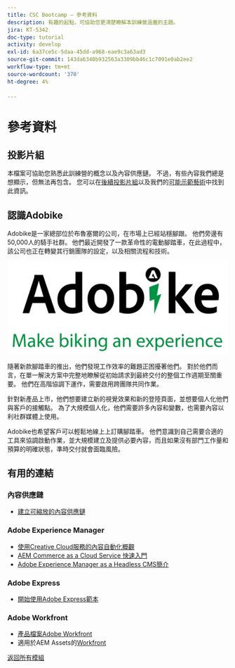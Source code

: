 ```yaml
---
title: CSC Bootcamp — 參考資料
description: 有趣的起點，可協助您更清楚瞭解本訓練營涵蓋的主題。
jira: KT-5342
doc-type: tutorial
activity: develop
exl-id: 6a37ce5c-5daa-45dd-a968-eae9c3a63ad3
source-git-commit: 143da6340b932563a3309bb46c1c7091e0ab2ee2
workflow-type: tm+mt
source-wordcount: '370'
ht-degree: 4%

---
```


# 參考資料

## 投影片組

本檔案可協助您熟悉此訓練營的概念以及內容供應鏈。 不過，有些內容我們總是想顯示，但無法再包含。 您可以在[後續投影片組](https://adobe.sharepoint.com/:p:/r/sites/SWEnterpriseMarketingTeam/Shared%20Documents/Bootcamps/Content%20Supply%20Chain%20Bootcamp/Experience%20Makers%20Content%20Supply%20Chain%20Slide%20Deck.pptx?d=w1a3787d39c3a43ab941cfd0069f8383a&amp;csf=1&amp;web=1&amp;e=57aFUU)以及我們的[可能示範藝術](https://xd.adobe.com/view/45ea642f-69fb-4bbe-bba6-6915a3709a6d-10b9/?fullscreen)中找到此資訊。

## 認識Adobike

Adobike是一家總部位於布魯塞爾的公司，在市場上已經站穩腳跟。 他們旁邊有50,000人的騎手社群。 他們最近開發了一款革命性的電動腳踏車，在此過程中，該公司也正在轉變其行銷團隊的設定，以及相關流程和技術。

![Adobike](./images/adobike-logo.png)

隨著新款腳踏車的推出，他們發現工作效率的難題正困擾著他們。 對於他們而言，在單一解決方案中完整地瞭解從初始請求到最終交付的整個工作週期至關重要。 他們在高階協調下運作，需要啟用跨團隊共同作業。

針對新產品上市，他們想要建立新的視覺效果和新的登陸頁面，並想要個人化他們與客戶的接觸點。 為了大規模個人化，他們需要許多內容和變數，也需要內容以利社群媒體上使用。

Adobike也希望客戶可以輕鬆地線上上訂購腳踏車。 他們意識到自己需要合適的工具來協調啟動作業，並大規模建立及提供必要內容，而且如果沒有部門工作量和預算的明確狀態，準時交付就會面臨風險。


## 有用的連結

### 內容供應鏈

- [建立可縮放的內容供應鏈](https://business.adobe.com/resources/webinars/building-a-content-supply-chain-that-scales.html)

### Adobe Experience Manager

- [使用Creative Cloud服務的內容自動化概觀](https://experienceleague.adobe.com/docs/experience-manager-learn/assets/content-automation/overview.html?lang=en)
- [AEM Commerce as a Cloud Service 快速入門](https://experienceleague.adobe.com/docs/experience-manager-cloud-service/content/content-and-commerce/storefront/getting-started.html)
- [Adobe Experience Manager as a Headless CMS簡介](https://experienceleague.adobe.com/docs/experience-manager-cloud-service/content/headless/introduction.html?lang=en)

### Adobe Express

- [開始使用Adobe Express範本](https://helpx.adobe.com/express/using/work-with-templates.html)

### Adobe Workfront

- [產品檔案Adobe Workfront](https://experienceleague.adobe.com/docs/workfront/using/home.html?lang=en)
- 適用於AEM Assets的[Workfront](https://exchange.adobe.com/apps/ec/101385/workfront-for-aem-assets)


[返回所有模組](./overview.md)
